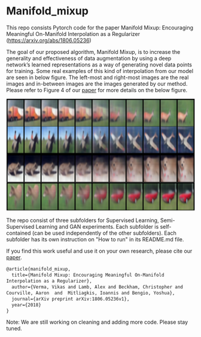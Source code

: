 # Manifold_mixup
This repo consists Pytorch code for the paper Manifold Mixup: Encouraging Meaningful
On-Manifold Interpolation as a Regularizer (https://arxiv.org/abs/1806.05236)

The goal of our proposed algorithm, Manifold Mixup, is to increase the generality and effectiveness
of data augmentation by using a deep network’s learned representations as a way of generating novel
data points for training. Some real examples of this kind of interpolation from our model are seen in below figure. The left-most and right-most images are the real images and in-between images are the images generated by our method. Please refer to Figure 4 of our [paper](https://arxiv.org/abs/1806.05236) for more details on the below figure.

<p align="center">
    <img src="interpolation_hidden_2.png" height="300">
</p>

The repo consist of three subfolders for Supervised Learning, Semi-Supervised Learning and GAN experiments. Each subfolder is self-contained (can be used independently of the other subfolders). Each subfolder has its own instruction on "How to run" in its README.md file.

If you find this work useful and use it on your own research, please cite our [paper](https://arxiv.org/abs/1806.05236). 

```
@article{manifold_mixup,
  title={Manifold Mixup: Encouraging Meaningful On-Manifold Interpolation as a Regularizer},
  author={Verma, Vikas and Lamb, Alex and Beckham, Christopher and Courville, Aaron  and  Mitliagkis, Ioannis and Bengio, Yoshua},
  journal={arXiv preprint arXiv:1806.05236v1},
  year={2018}
}
```

Note: We are still working on cleaning and adding more code. Please stay tuned.
